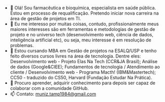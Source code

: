 - 👋 Olá! Sou farmacêutica e bioquímica, especialista em saúde pública. Estou em processo de requalificação. Pretendo iniciar nova carreira na área de gestão de projetos em TI.
- 👀 Eu me interesso por muitas coisas, contudo, profissionalmente meus maiores interesses são em ferramentas e metodologias de gestão de projeto e no universo tech (desenvolvimento web, ciência de dados, inteligência artificial etc), ou seja, meu interesse é em resolução de problemas.
- 🌱 Estou cursando MBA em Gestão de projetos na ESALQ/USP e tenho feito diversos cursos livres na área de tecnologia. Dentre eles: Desenvolvimento web - Projeto Elas Na Tech (CCR&JA Brasil); Análise de dados (Google&CIEE); Fundamentos de tecnologia / Atendimento ao cliente / Desenvolvimento web - Programa Macth! (IBM&Mastertech); CC50 - traduzido do CS50, Harvard (Fundação Estudar Na Prática).
- 💞️ Procuro aprender, adquirir conhecimento para depois ser capaz de colaborar com a comunidade GitHub.
- 📫 Contato: muniz.tamp1984@gmail.com

<!---
muniztaci/muniztaci is a ✨ special ✨ repository because its `README.md` (this file) appears on your GitHub profile.
You can click the Preview link to take a look at your changes.
--->
